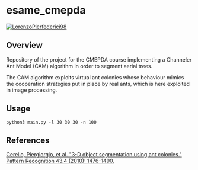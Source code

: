
# esame_cmepda
[![LorenzoPierfederici98](https://circleci.com/gh/LorenzoPierfederici98/esame_cmepda.svg?style=shield)](https://app.circleci.com/pipelines/github/LorenzoPierfederici98/esame_cmepda)

## Overview
Repository of the project for the CMEPDA course implementing a Channeler Ant Model (CAM) algorithm in order to segment aerial trees.

The CAM algorithm exploits virtual ant colonies whose behaviour mimics the cooperation strategies put in place by real ants, which is here exploited in image processing.

## Usage
`python3 main.py -l 30 30 30 -n 100`

## References
[Cerello, Piergiorgio, et al. "3-D object segmentation using ant colonies." Pattern Recognition 43.4 (2010): 1476-1490.](https://www.sciencedirect.com/science/article/abs/pii/S003132030900380X?via%3Dihub)


